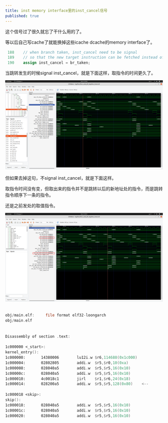 ```yaml
---
title: inst memory interface里的inst_cancel信号
published: true
---
```


这个信号过了很久就忘了干什么用的了。

等以后自己写cache了就能换掉这些icache dcache的memory interface了。

`````verilog
 188    // when branch taken, inst_cancel need to be signal                                                                                      
 189    // so that the new target instruction can be fetched instead of the one previously requested                                               
 190    assign inst_cancel = br_taken; 
`````

当跳转发生的时候signal inst_cancel，就是下面这样，取指令的时间更久了。

![screenshot1](https://github.com/whensungoesdown/whensungoesdown.github.io/raw/main/_posts/2022-11-09-1.png)

但如果去掉这句，不signal inst_cancel，就是下面这样。

取指令时间没有变，但取出来的指令并不是跳转以后的新地址处的指令，而是跳转指令顺序下一条的指令。

还是之前发处的取值指令。

![screenshot2](https://github.com/whensungoesdown/whensungoesdown.github.io/raw/main/_posts/2022-11-09-2.png)

`````asm

obj/main.elf:     file format elf32-loongarch
obj/main.elf


Disassembly of section .text:

1c000000 <_start>:
kernel_entry():
1c000000:       14380006        lu12i.w $r6,114688(0x1c000)
1c000004:       02802805        addi.w  $r5,$r0,10(0xa)
1c000008:       028040a5        addi.w  $r5,$r5,16(0x10)
1c00000c:       028040a5        addi.w  $r5,$r5,16(0x10)
1c000010:       4c0018c1        jirl    $r1,$r6,24(0x18)
1c000014:       028200a5        addi.w  $r5,$r5,128(0x80)    <--

1c000018 <skip>:
skip():
1c000018:       028040a5        addi.w  $r5,$r5,16(0x10)
1c00001c:       028040a5        addi.w  $r5,$r5,16(0x10)
1c000020:       028040a5        addi.w  $r5,$r5,16(0x10)

`````
